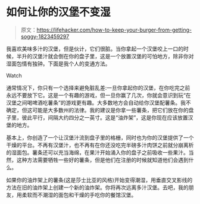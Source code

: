 # 如何让你的汉堡不变湿

> 原文：<https://lifehacker.com/how-to-keep-your-burger-from-getting-soggy-1823459297>

我喜欢美味多汁的汉堡，但是伙计，它们很脏。当你拿起一个汉堡咬上一口的时候，半升的汉堡汁就会倒在你的盘子里，这是一个放置汉堡的可怕地方，除非你对湿面包情有独钟。下面是我个人的变通方法。

Watch

通常情况下，你只有一个选择来避免脏乱差:一旦你拿起你的汉堡，在你吃完之前永远不要放下它。这是一个有趣的游戏，但一旦你赢了几次，你就会意识到玩“在汉堡之间喝啤酒吃薯条”的游戏更有趣。大多数地方会自动给你汉堡配薯条。我不确定，但这可能是大多数州的法律。我的建议是你拿一些薯条，把它们放在你的盘子里，彼此平行，间隔大约四分之一英寸。这是“油炸架”，这是你现在应该放置汉堡的地方。

基本上，你创造了一个让汉堡汁流到盘子里的格栅，同时也为你的汉堡提供了一个干燥的平台。不再有汉堡汁，也不再有在你还没吃完半磅多汁肉饼之前就分崩离析的湿面包。薯条还可以充当海绵，在果汁开始涌入你的盘子之前吸收一些果汁。当然，这种方法需要牺牲一些好的薯条，但是他们在注册的时候就知道他们会遇到什么。

如果你的油炸架上的薯条(这是莎士比亚的风格)开始变得潮湿，用垂直交叉影线的方法在旧的油炸架上创建一个新的油炸架。你将再次远离多汁汉堡。去吧，我的朋友，用柔软而不潮湿的面包和干燥的手吃你的餐馆汉堡。